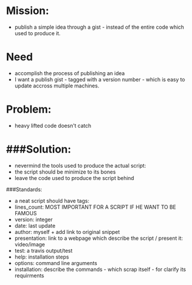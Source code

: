 Mission:
==
- publish a simple idea through a gist - instead of the entire code which used to produce it.

Need
=
- accomplish the process of publishing an idea
- I want a publish gist - tagged with a version number - which is easy to update accross multiple machines.


Problem:
=
- heavy lifted code doesn't catch



###Solution:
=
- nevermind the tools used to produce the actual script:
- the script should be minimize to its bones 
- leave the code used to produce the script behind


###Standards:
- a neat script should have tags:
- lines_count: MOST IMPORTANT FOR A SCRIPT IF HE WANT TO BE FAMOUS 
- version: integer
- date:    last update
- author:  myself + add link to original snippet
- presentation: link to a webpage which describe the script / present it: video/image
- test:         a travis output/test
- help:    installation steps
- options: command line arguments
- installation: describe the commands - which scrap itself - for clarify its requirments


